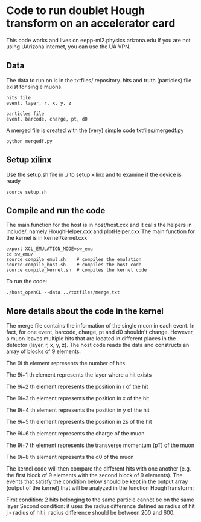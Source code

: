 # Code to run doublet Hough transform on an accelerator card

This code works and lives on eepp-ml2.physics.arizona.edu
If you are not using UArizona internet, you can use the UA VPN.

## Data
The data to run on is in the txtfiles/ repository. hits and truth (particles) file exist for single muons.

```
hits file
event, layer, r, x, y, z

particles file
event, barcode, charge, pt, d0
```

A merged file is created with the (very) simple code txtfiles/mergedf.py
```
python mergedf.py
```

## Setup xilinx
Use the setup.sh file in ./ to setup xilinx and to examine if the device is ready
```
source setup.sh
```

## Compile and run the code
The main function for the host is in host/host.cxx and it calls the helpers in include/, namely HoughHelper.cxx and plotHelper.cxx
The main function for the kernel is in  kernel/kernel.cxx
```
export XCL_EMULATION_MODE=sw_emu
cd sw_emu/
source compile_emul.sh    # compiles the emulation
source compile_host.sh    # compiles the host code
source compile_kernel.sh  # compiles the kernel code
```

To run the code:
```
./host_openCL --data ../txtfiles/merge.txt
```

## More details about the code in the kernel
The merge file contains the information of the single muon in each event.
In fact, for one event, barcode, charge, pt and d0 shouldn't change.
However, a muon leaves multiple hits that are located in different places in the detector (layer, r, x, y, z).
The host code reads the data and constructs an array of blocks of 9 elements.

The 9i   th element represents the number of hits

The 9i+1 th element represents the layer where a hit exists

The 9i+2 th element represents the position in r of the hit

The 9i+3 th element represents the position in x of the hit

The 9i+4 th element represents the position in y of the hit

The 9i+5 th element represents the position in zs of the hit

The 9i+6 th element represents the charge of the muon

The 9i+7 th element represents the transverse momentum (pT) of the muon

The 9i+8 th element represents the d0 of the muon

The kernel code will then compare the different hits with one another (e.g. the first block of 9 elements with the second block of 9 elements).
The events that satisfy the condition below should be kept in the output array (output of the kernel) that will be analyzed in the function HoughTransform:

First condition: 2 hits belonging to the same particle cannot be on the same layer
Second condition: it uses the radius difference defined as radius of hit j - radius of hit i. radius difference should be between 200 and 600. 
